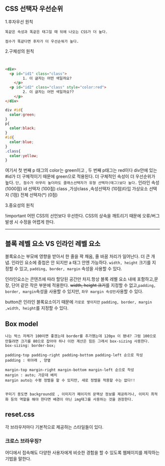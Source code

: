 ## CSS 선택자 우선순위

1.후자우선 원칙

    똑같은 속성과 똑같은 태그일 때 뒤에 나오는 CSS가 더 높다.
   `점수가 똑같다면 후자가 더 우선순워가 높다.`

2.구체성의 원칙
```html


<div>
  <p id="id1" class="class">
		1. 이 글자는 어떤 색일까요?
	</p>
  <p id="id2" class="class" style="color:red">
		2. 이 글자는 어떤 색일까요??
	</p>
</div>

```

``` css
div #id{
  color:green;
}
p{
  color:black;
}
#id{
  color:blue;
}
.class{
  color:yellow;
}

```

여기서 첫 번째 p 태그의 color는 green이고 , 두 번째 p태그는 red이다
div안에 있는 #id가 더 구체적이기 때문에 green으로 적용된다.
더 구체적인 속성이 더 우선순위가 높다.
`단, 점수가 아무리 높더라도 클래스선택자가 유형 선택자(태그)보다 높다.`
  인라인 속성(1000점) 
  id 선택자 (100점)
  class ,가상class ,속성선택자 (10점)타입
  가상요소 선택자 (1점)
  전체 선택자(*) (0점)

3.중요성의 원칙

!important 
어떤 CSS의 선언보다 우선한다.
CSS의 상속을 깨트리기 때문에 오류/버그 발생 시 수정을 어렵게 한다.

-----

## 블록 레벨 요소 VS 인라인 레벨 요소


블록요소는 부모에 영향을 받아서 한 줄을 꽉 채움, 줄 바꿈 처리가 일어난다. 더 큰 개념. 인라인 요소에 중첩은 안 되지만 a 태그 안엔 가능하다.
`width, height` 크기를 지정할 수 있고, `padding, border, margin` 속성을 사용할 수 있다.

인라인요소는 콘텐츠에 따라 할당된 공간만 차지.항상 블록 레벨 요소 내에 포함하고,문장, 단어 같은 작은 부분에 적용한다.
~~width, height 크기~~를 지정할 수 없고,` padding, border, margin `속성을 사용할 수 있지만, `좌우 margin 속성만`사용할 수 있다.

button은 인라인 블록요소이기 때문에 `가로로 쌓이지만`  `padding, border, margin ,width, height`를 지정할 수 있다.



## Box model

    나는 박스 자체가 100이면 좋겠는데 border를 추가했는데 120px 이 됐네? 그럼 100으로 만들려면 크기를 80으로 잡아야 하나 이런 계산은 힘든 그래서 box-sizing 사용한다.
    box-sizing: border-box;

    padding-top padding-right padding-bottom padding-left 순으로 작성
    padding : 위아래 , 양옆

    margin-top margin-right margin-bottom margin-left 순으로 작성
    margin : auto; 가운데 배치
    margin auto는 수평 정렬을 할 수 있지만, 새로 정렬을 적용할 수는 없다!!


    꾸미기 용도면 background로 , 이미지가 페이지의 문맥상 정보를 제공하거나, 이미지 최적화 등의 역할을 해야 한다면 배경이 아닌 img태그를 사용하는 것을 권장한다.


## reset.css

각 브라우저마다 기본적으로 제공하는 스타일들이 있다.

### 크로스 브라우징?
어디에서 접속해도 다양한 사용자에게 비슷한 경험을 할 수 있도록 웹페이지를 제작하는 기법을 말한다.

